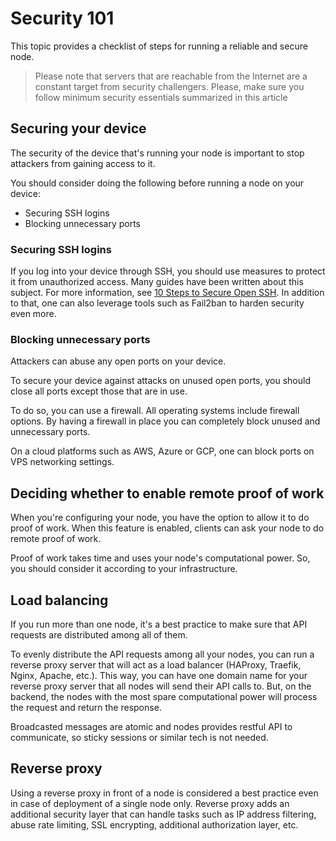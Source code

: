 # Security 101
This topic provides a checklist of steps for running a reliable and secure node.

> Please note that servers that are reachable from the Internet are a constant target from security challengers. Please, make sure you follow minimum security essentials summarized in this article

## Securing your device
The security of the device that's running your node is important to stop attackers from gaining access to it.

You should consider doing the following before running a node on your device:
* Securing SSH logins
* Blocking unnecessary ports

### Securing SSH logins
If you log into your device through SSH, you should use measures to protect it from unauthorized access. Many guides have been written about this subject. For more information, see [10 Steps to Secure Open SSH](https://blog.devolutions.net/2017/4/10-steps-to-secure-open-ssh). In addition to that, one can also leverage tools such as Fail2ban to harden security even more.

### Blocking unnecessary ports
Attackers can abuse any open ports on your device.

To secure your device against attacks on unused open ports, you should close all ports except those that are in use.

To do so, you can use a firewall. All operating systems include firewall options. By having a firewall in place you can completely block unused and unnecessary ports.

On a cloud platforms such as AWS, Azure or GCP, one can block ports on VPS networking settings.

## Deciding whether to enable remote proof of work
When you're configuring your node, you have the option to allow it to do proof of work. When this feature is enabled, clients can ask your node to do remote proof of work.

Proof of work takes time and uses your node's computational power. So, you should consider it according to your infrastructure.

## Load balancing
If you run more than one node, it's a best practice to make sure that API requests are distributed among all of them.

To evenly distribute the API requests among all your nodes, you can run a reverse proxy server that will act as a load balancer (HAProxy, Traefik, Nginx, Apache, etc.). This way, you can have one domain name for your reverse proxy server that all nodes will send their API calls to. But, on the backend, the nodes with the most spare computational power will process the request and return the response.

Broadcasted messages are atomic and nodes provides restful API to communicate, so sticky sessions or similar tech is not needed.

## Reverse proxy
Using a reverse proxy in front of a node is considered a best practice even in case of deployment of a single node only. Reverse proxy adds an additional security layer that can handle tasks such as IP address filtering, abuse rate limiting, SSL encrypting, additional authorization layer, etc.
